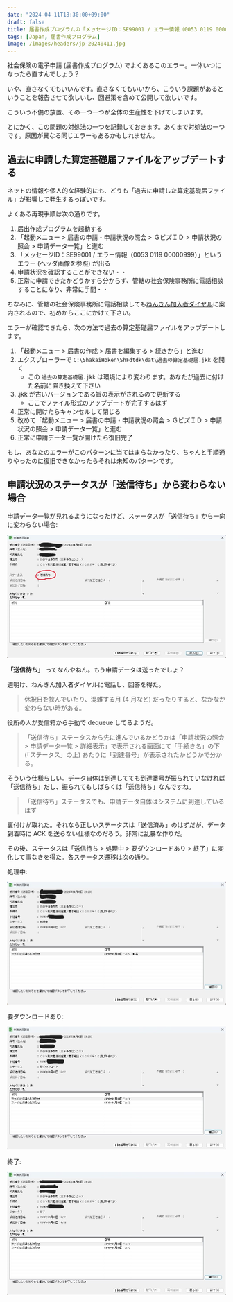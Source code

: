 ```yaml
---
date: "2024-04-11T18:30:00+09:00"
draft: false
title: 届書作成プログラムの「メッセージID：SE99001 / エラー情報（0053 0119 00000999）」対処法
tags: [Japan, 届書作成プログラム]
image: /images/headers/jp-20240411.jpg
---
```


社会保険の電子申請 (届書作成プログラム) でよくあるこのエラー。一体いつになったら直すんでしょう？

いや、直さなくてもいいんです。直さなくてもいいから、こういう課題があるということを報告させて欲しいし、回避策を含めて公開して欲しいです。

こういう不備の放置、その一つ一つが全体の生産性を下げてしまいます。

とにかく、この問題の対処法の一つを記録しておきます。あくまで対処法の一つです。原因が異なる同じエラーもあるかもしれません。

## 過去に申請した算定基礎届ファイルをアップデートする

ネットの情報や個人的な経験的にも、どうも「過去に申請した算定基礎届ファイル」が影響して発生するっぽいです。

よくある再現手順は次の通りです。

1. 届出作成プログラムを起動する
1. 「起動メニュー > 届書の申請・申請状況の照会 > ＧビズＩＤ > 申請状況の照会 > 申請データ一覧」と進む
1. 「メッセージID：SE99001 / エラー情報（0053 0119 00000999）」というエラー (ヘッダ画像を参照) が出る
1. 申請状況を確認することができない・・
1. 正常に申請できたかどうかすら分からず、管轄の社会保険事務所に電話相談することになり、非常に手間・・

ちなみに、管轄の社会保険事務所に電話相談しても[ねんきん加入者ダイヤル](https://www.nenkin.go.jp/section/tel/toiawase_kanyusha.html)に案内されるので、初めからここにかけて下さい。

エラーが確認できたら、次の方法で過去の算定基礎届ファイルをアップデートします。

1. 「起動メニュー > 届書の作成 > 届書を編集する > 続きから」と進む
1. エクスプローラーで `C:\ShakaiHoken\ShFdtdk\dat\過去の算定基礎届.jkk` を開く
    - この `過去の算定基礎届.jkk` は環境により変わります。あなたが過去に付けた名前に置き換えて下さい
1. .jkk が古いバージョンである旨の表示がされるので更新する
    - ここでファイル形式のアップデートが完了するはず
1. 正常に開けたらキャンセルして閉じる
1. 改めて「起動メニュー > 届書の申請・申請状況の照会 > ＧビズＩＤ > 申請状況の照会 > 申請データ一覧」と進む
1. 正常に申請データ一覧が開けたら復旧完了

もし、あなたのエラーがこのパターンに当てはまらなかったり、ちゃんと手順通りやったのに復旧できなかったらそれは未知のパターンです。

## 申請状況のステータスが「送信待ち」から変わらない場合

申請データ一覧が見れるようになったけど、ステータスが「送信待ち」から一向に変わらない場合:

![送信待ち](/images/jp-20240411-1.jpg)

**「送信待ち」** ってなんやねん。もう申請データは送ったでしょ？

週明け、ねんきん加入者ダイヤルに電話し、回答を得た。

> 休祝日を挟んでいたり、混雑する月 (4 月など) だったりすると、なかなか変わらない時がある。

役所の人が受信箱から手動で dequeue してるようだ。

> 「送信待ち」ステータスから先に進んでいるかどうかは「申請状況の照会 > 申請データ一覧 > 詳細表示」で表示される画面にて「手続き名」の下 (「ステータス」の上) あたりに「到達番号」が表示されたかどうかで分かる。

そういう仕様らしい。データ自体は到達してても到達番号が振られていなければ「送信待ち」だし、振られてもしばらくは「送信待ち」なんですね。

> 「送信待ち」ステータスでも、申請データ自体はシステムに到達しているはず

裏付けが取れた。それなら正しいステータスは「送信済み」のはずだが、データ到着時に ACK を送らない仕様なのだろう。非常に乱暴な作りだ。

その後、ステータスは「送信待ち > 処理中 > 要ダウンロードあり > 終了」に変化して事なきを得た。各ステータス遷移は次の通り。

処理中:

![処理中](/images/jp-20240411-2.jpg)

要ダウンロードあり:

![要ダウンロードあり](/images/jp-20240411-3.jpg)

終了:

![終了](/images/jp-20240411-4.jpg)
